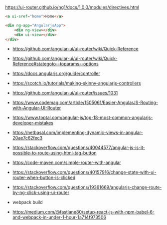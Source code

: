 




https://ui-router.github.io/ng1/docs/1.0.0/modules/directives.html

```html
<a ui-sref="home">Home</a>
```

```html
<div ng-app="AngularjsApp">
    <div ng-view></div>
    <div ui-view></div>
</div>

```
 * https://github.com/angular-ui/ui-router/wiki/Quick-Reference
 * https://github.com/angular-ui/ui-router/wiki/Quick-Reference#stategoto--toparams--options
 * https://docs.angularjs.org/guide/controller
 * https://scotch.io/tutorials/making-skinny-angularjs-controllers



 * https://github.com/angular-ui/ui-router/issues/1031
 * https://www.codemag.com/article/1505061/Easier-AngularJS-Routing-with-Angular-UI-Router
 * https://www.toptal.com/angular-js/top-18-most-common-angularjs-developer-mistakes
 * https://netbasal.com/implementing-dynamic-views-in-angular-20ae7c62fec3
 * https://stackoverflow.com/questions/40044577/angular-js-is-it-possible-to-route-using-html-tag-button

 * https://code-maven.com/simple-router-with-angular
 * https://stackoverflow.com/questions/40157916/change-state-with-ui-router-when-button-is-clicked
 * https://stackoverflow.com/questions/19361669/angularjs-change-route-by-ng-click-using-ui-router

 * webpack build
 *  https://medium.com/@fastlane80/setup-react-js-with-npm-babel-6-and-webpack-in-under-1-hour-1a714f973506